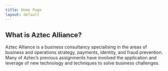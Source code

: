 ```yaml
---
title: Home Page
layout: default
---
```

## What is Aztec Alliance? ##
Aztec Alliance is a business consultancy specialising in the areas of business and operations strategy, payments, identity, and fraud prevention. Many of Aztec’s previous assignments have involved the application and leverage of new technology and techniques to solve business challenges.



